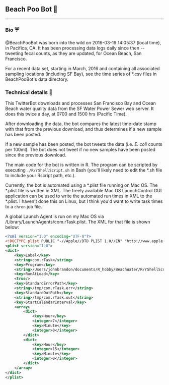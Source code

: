 ## Beach Poo Bot :poop:

---

### Bio :umbrella:
@BeachPooBot was born into the wild on 2016-03-19 14:05:37 (local time), in Pacifica, CA. It has been processing data logs daily since then -- tweeting fecal counts, as they are updated, for Ocean Beach, San Francisco. 

For a recent data set, starting in March, 2016 and containing all associated sampling locations (including SF Bay), see the time series of \*.csv files in BeachPooBot's data directory.

### Technical details :ocean:
This TwitterBot downloads and processes San Francisco Bay and Ocean Beach water quality data from the SF Water Power Sewer web server. It does this twice a day, at 0700 and 1500 hrs (Pacific Time).

After downloading the data, the bot compares the latest time-date stamp with that from the previous download, and thus determines if a new sample has been posted. 

If a new sample has been posted, the bot tweets the data (i.e. *E. coli* counts per 100ml). The bot does not tweet if no new samples have been posted since the previous download.

The main code for the bot is written in R. The program can be scripted by executing `./R/rShellScript.sh` in Bash (you'll likely need to edit the \*.sh file to include your Rscript path, etc.).   

Currently, the bot is automated using a \*.plist file running on Mac OS.  The \*.plist file is written in XML. The freely available Mac OS LaunchControl GUI application can be used to write the automated run times in XML to the \*.plist. I haven't done this on Linux, but I think you'd want to write task times to a `chron` job file.

A global Launch Agent is run on my Mac OS via /Library/LaunchAgents/com.rTask.plist. The XML for that file is shown below:

```XML
<?xml version="1.0" encoding="UTF-8"?>
<!DOCTYPE plist PUBLIC "-//Apple//DTD PLIST 1.0//EN" "http://www.apple.com/DTDs/PropertyList-1.0.dtd">
<plist version="1.0">
<dict>
	<key>Label</key>
	<string>com.rTask</string>
	<key>Program</key>
	<string>/Users/johnbrandon/documents/R_hobby/BeachWater/R/rShellScript.sh</string>
	<key>RunAtLoad</key>
	<true/>
	<key>StandardErrorPath</key>
	<string>/tmp/com.rTask.err</string>
	<key>StandardOutPath</key>
	<string>/tmp/com.rTask.out</string>
	<key>StartCalendarInterval</key>
	<array>
		<dict>
			<key>Hour</key>
			<integer>7</integer>
			<key>Minute</key>
			<integer>0</integer>
		</dict>
		<dict>
			<key>Hour</key>
			<integer>15</integer>
			<key>Minute</key>
			<integer>0</integer>
		</dict>
	</array>
</dict>
</plist>
```


